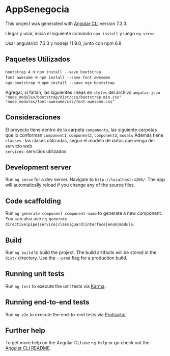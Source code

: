 # AppSenegocia

This project was generated with [Angular CLI](https://github.com/angular/angular-cli) version 7.3.3.

Llegar y usar, inicia el siguiente comando `npm install` y luego `ng serve`

Usar angular/cli 7.3.3 y nodejs 11.9.0, junto con npm 6.8

## Paquetes Utilizados

`bootstrap 4` -> `npm install --save bootstrap`  
`font awesome` -> `npm install --save font-awesome`  
`ngx-bootstrap` -> `npm install --save ngx-bootstrap` 

Agregar, si faltan, las siguientes lineas en `styles` del archivo `angular.json`  
`"node_modules/bootstrap/dist/css/bootstrap.min.css"`    
`"node_modules/font-awesome/css/font-awesome.css"`

## Consideraciones

El proyecto tiene dentro de la carpeta `components`, las siguiente carpetas que lo conforman `component1`, `component2`, `component3`, `modals`
Además tiene `classes` : las clases utilizadas, segun el modelo de datos que venga del servicio web  
`services`: servicios utilizados  

## Development server

Run `ng serve` for a dev server. Navigate to `http://localhost:4200/`. The app will automatically reload if you change any of the source files.

## Code scaffolding

Run `ng generate component component-name` to generate a new component. You can also use `ng generate directive|pipe|service|class|guard|interface|enum|module`.

## Build

Run `ng build` to build the project. The build artifacts will be stored in the `dist/` directory. Use the `--prod` flag for a production build.

## Running unit tests

Run `ng test` to execute the unit tests via [Karma](https://karma-runner.github.io).

## Running end-to-end tests

Run `ng e2e` to execute the end-to-end tests via [Protractor](http://www.protractortest.org/).

## Further help

To get more help on the Angular CLI use `ng help` or go check out the [Angular CLI README](https://github.com/angular/angular-cli/blob/master/README.md).
